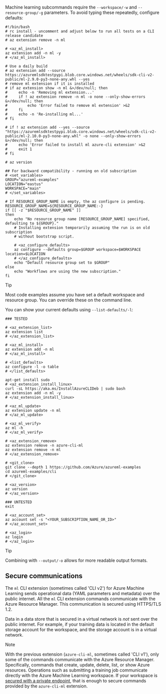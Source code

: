 
Machine learning subcommands require the `--workspace/-w` and `--resource-group/-g` parameters. To avoid typing these repeatedly, configure defaults:

```azurecli
#!/bin/bash
# rc install - uncomment and adjust below to run all tests on a CLI release candidate
# az extension remove -n ml

# <az_ml_install>
az extension add -n ml -y
# </az_ml_install>

# Use a daily build
# az extension add --source https://azuremlsdktestpypi.blob.core.windows.net/wheels/sdk-cli-v2-public/ml-2.9.0-py3-none-any.whl --yes
# remove ml extension if it is installed
# if az extension show -n ml &>/dev/null; then
#     echo -n 'Removing ml extension...'
#     if ! az extension remove -n ml -o none --only-show-errors &>/dev/null; then
#         echo 'Error failed to remove ml extension' >&2
#     fi
#     echo -n 'Re-installing ml...'
# fi

# if ! az extension add --yes --source "https://azuremlsdktestpypi.blob.core.windows.net/wheels/sdk-cli-v2-public/ml-2.10.0-py3-none-any.whl" -o none --only-show-errors &>/dev/null; then
#     echo 'Error failed to install ml azure-cli extension' >&2
#     exit 1
# fi

# az version

## For backward compatibility - running on old subscription
# <set_variables>
GROUP="azureml-examples"
LOCATION="eastus"
WORKSPACE="main"
# </set_variables>

# If RESOURCE_GROUP_NAME is empty, the az configure is pending.
RESOURCE_GROUP_NAME=${RESOURCE_GROUP_NAME:-}
if [[ -z "$RESOURCE_GROUP_NAME" ]]
then
    echo "No resource group name [RESOURCE_GROUP_NAME] specified, defaulting to ${GROUP}."
    # Installing extension temporarily assuming the run is on old subscription
    # without bootstrap script.

    # <az_configure_defaults>
    az configure --defaults group=$GROUP workspace=$WORKSPACE location=$LOCATION
    # </az_configure_defaults>
    echo "Default resource group set to $GROUP"
else
    echo "Workflows are using the new subscription."
fi
```

> [!TIP]
> Most code examples assume you have set a default workspace and resource group. You can override these on the command line.

You can show your current defaults using `--list-defaults/-l`:

```azurecli
### TESTED

# <az_extension_list>
az extension list 
# </az_extension_list>

# <az_ml_install>
az extension add -n ml
# </az_ml_install>

# <list_defaults>
az configure -l -o table
# </list_defaults>

apt-get install sudo
# <az_extension_install_linux>
curl -sL https://aka.ms/InstallAzureCLIDeb | sudo bash 
az extension add -n ml -y 
# </az_extension_install_linux>

# <az_ml_update>
az extension update -n ml
# </az_ml_update>

# <az_ml_verify>
az ml -h
# </az_ml_verify>

# <az_extension_remove>
az extension remove -n azure-cli-ml
az extension remove -n ml
# </az_extension_remove>

# <git_clone>
git clone --depth 1 https://github.com/Azure/azureml-examples
cd azureml-examples/cli
# </git_clone>

# <az_version>
az version
# </az_version>

### UNTESTED
exit

# <az_account_set>
az account set -s "<YOUR_SUBSCRIPTION_NAME_OR_ID>"
# </az_account_set>

# <az_login>
az login
# </az_login>

```

> [!TIP]
> Combining with `--output/-o` allows for more readable output formats.

## Secure communications

The `ml` CLI extension (sometimes called 'CLI v2') for Azure Machine Learning sends operational data (YAML parameters and metadata) over the public internet. All the `ml` CLI extension commands communicate with the Azure Resource Manager. This communication is secured using HTTPS/TLS 1.2.

Data in a data store that is secured in a virtual network is _not_ sent over the public internet. For example, if your training data is located in the default storage account for the workspace, and the storage account is in a virtual network.

> [!NOTE]
> With the previous extension (`azure-cli-ml`, sometimes called 'CLI v1'), only some of the commands communicate with the Azure Resource Manager. Specifically, commands that create, update, delete, list, or show Azure resources. Operations such as submitting a training job communicate directly with the Azure Machine Learning workspace. If your workspace is [secured with a private endpoint](how-to-configure-private-link.md), that is enough to secure commands provided by the `azure-cli-ml` extension.
